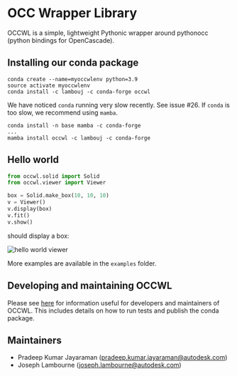 # OCC Wrapper Library

OCCWL is a simple, lightweight Pythonic wrapper around pythonocc (python bindings for OpenCascade).

## Installing our conda package

```
conda create --name=myoccwlenv python=3.9
source activate myoccwlenv
conda install -c lambouj -c conda-forge occwl
```

We have noticed `conda` running very slow recently.  See issue #26.  If `conda` is too slow, we recommend using `mamba`.
```
conda install -n base mamba -c conda-forge
...
mamba install occwl -c lambouj -c conda-forge
```


## Hello world

```python
from occwl.solid import Solid
from occwl.viewer import Viewer

box = Solid.make_box(10, 10, 10)
v = Viewer()
v.display(box)
v.fit()
v.show()
```

should display a box:

![hello world viewer](docs/img/ex1_hello_world.png "Hello world")

More examples are available in the `examples` folder.


## Developing and maintaining OCCWL

Please see [here](docs/occwl_developers_guide.md) for information useful for developers and maintainers of OCCWL.  This includes details on how to run tests and publish the conda package.


## Maintainers

- Pradeep Kumar Jayaraman (pradeep.kumar.jayaraman@autodesk.com)
- Joseph Lambourne (joseph.lambourne@autodesk.com)
